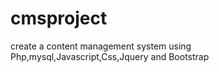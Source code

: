 # cmsproject
create a content management system using Php,mysql,Javascript,Css,Jquery and Bootstrap
